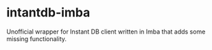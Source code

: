 # intantdb-imba
Unofficial wrapper for Instant DB client written in Imba that adds some missing functionality.
